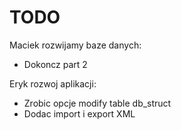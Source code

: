 # TODO 

Maciek
rozwijamy baze danych:
* Dokoncz part 2

Eryk
rozwoj aplikacji:
* Zrobic opcje modify table db_struct
* Dodac import i export XML
  
